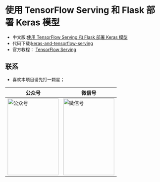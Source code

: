 
# 使用 TensorFlow Serving 和 Flask 部署 Keras 模型
- 中文版:[使用 TensorFlow Serving 和 Flask 部署 Keras 模型](http://www.icodebase.cn/articles/21)
- 代码下载:[keras-and-tensorflow-serving](http://www.aiqianji.com/openoker/keras-and-tensorflow-serving)
- 官方教程： [TensorFlow Serving](https://tf.wiki/zh/deployment/serving.html)


## 联系

* 喜欢本项目请先打一颗星；

| 公众号 | 微信号 |
| ------ | --------- |
| <img src="http://www.icodebase.cn/static/blog/img/dingyuehao.jpg" height="248px" width="164px" title="公众号" style="display:inherit;"/> | <img src="http://www.icodebase.cn/static/blog/img/aiqianji.jpg" height="248px" width="164px" title="微信号" style="display:inherit;"/> |